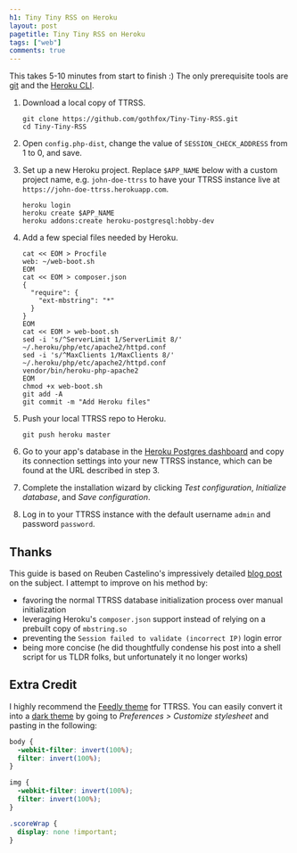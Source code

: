 ```yaml
---
h1: Tiny Tiny RSS on Heroku
layout: post
pagetitle: Tiny Tiny RSS on Heroku
tags: ["web"]
comments: true
---
```

This takes 5-10 minutes from start to finish :) The only prerequisite tools are [git](https://git-scm.com/) and the [Heroku CLI](https://toolbelt.heroku.com/).

1. Download a local copy of TTRSS.

    ```shell
    git clone https://github.com/gothfox/Tiny-Tiny-RSS.git
    cd Tiny-Tiny-RSS
    ```

1. Open `config.php-dist`, change the value of `SESSION_CHECK_ADDRESS` from 1 to 0, and save.
1. Set up a new Heroku project. Replace `$APP_NAME` below with a custom project name, e.g. `john-doe-ttrss` to have your TTRSS instance live at `https://john-doe-ttrss.herokuapp.com`.

    ```shell
    heroku login
    heroku create $APP_NAME
    heroku addons:create heroku-postgresql:hobby-dev
    ```

1. Add a few special files needed by Heroku.

    ```shell
    cat << EOM > Procfile
    web: ~/web-boot.sh
    EOM
    cat << EOM > composer.json
    {
      "require": {
        "ext-mbstring": "*"
      }
    }
    EOM
    cat << EOM > web-boot.sh
    sed -i 's/^ServerLimit 1/ServerLimit 8/' ~/.heroku/php/etc/apache2/httpd.conf
    sed -i 's/^MaxClients 1/MaxClients 8/' ~/.heroku/php/etc/apache2/httpd.conf
    vendor/bin/heroku-php-apache2
    EOM
    chmod +x web-boot.sh
    git add -A
    git commit -m "Add Heroku files"
    ```
1. Push your local TTRSS repo to Heroku.

    ```shell
    git push heroku master
    ```
1. Go to your app's database in the [Heroku Postgres dashboard](https://postgres.heroku.com/databases) and copy its connection settings into your new TTRSS instance, which can be found at the URL described in step 3.
1. Complete the installation wizard by clicking *Test configuration*, *Initialize database*, and *Save configuration*.
1. Log in to your TTRSS instance with the default username `admin` and password `password`.

## Thanks

This guide is based on Reuben Castelino's impressively detailed [blog post](http://projectdelphai.github.io/blog/2013/03/15/replacing-google-reader-with-tt-rss-on-heroku/) on the subject. I attempt to improve on his method by:

- favoring the normal TTRSS database initialization process over manual initialization
- leveraging Heroku's `composer.json` support instead of relying on a prebuilt copy of `mbstring.so`
- preventing the `Session failed to validate (incorrect IP)` login error
- being more concise (he did thoughtfully condense his post into a shell script for us TLDR folks, but unfortunately it no longer works)

## Extra Credit

I highly recommend the [Feedly theme](https://github.com/levito/tt-rss-feedly-theme) for TTRSS. You can easily convert it into a <a href="/img/ttrss-dark.png" data-lightbox="lightbox" title="The dark theme rises">dark theme</a> by going to *Preferences > Customize stylesheet* and pasting in the following:

```css
body {
  -webkit-filter: invert(100%);
  filter: invert(100%);
}

img {
  -webkit-filter: invert(100%);
  filter: invert(100%);
}

.scoreWrap {
  display: none !important;
}
```
